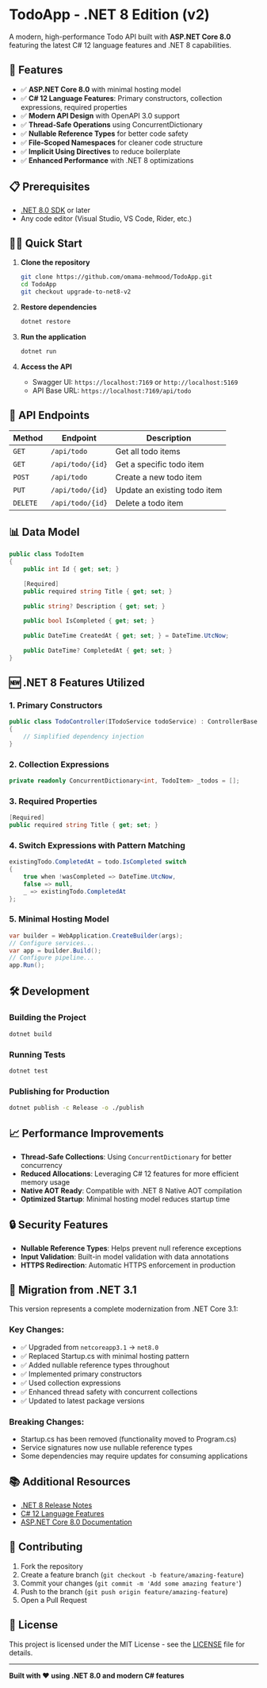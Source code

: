 # TodoApp - .NET 8 Edition (v2)

A modern, high-performance Todo API built with **ASP.NET Core 8.0** featuring the latest C# 12 language features and .NET 8 capabilities.

## 🚀 Features

- ✅ **ASP.NET Core 8.0** with minimal hosting model
- ✅ **C# 12 Language Features**: Primary constructors, collection expressions, required properties
- ✅ **Modern API Design** with OpenAPI 3.0 support
- ✅ **Thread-Safe Operations** using ConcurrentDictionary
- ✅ **Nullable Reference Types** for better code safety
- ✅ **File-Scoped Namespaces** for cleaner code structure
- ✅ **Implicit Using Directives** to reduce boilerplate
- ✅ **Enhanced Performance** with .NET 8 optimizations

## 📋 Prerequisites

- [.NET 8.0 SDK](https://dotnet.microsoft.com/download/dotnet/8.0) or later
- Any code editor (Visual Studio, VS Code, Rider, etc.)

## 🏃‍♂️ Quick Start

1. **Clone the repository**
   ```bash
   git clone https://github.com/omama-mehmood/TodoApp.git
   cd TodoApp
   git checkout upgrade-to-net8-v2
   ```

2. **Restore dependencies**
   ```bash
   dotnet restore
   ```

3. **Run the application**
   ```bash
   dotnet run
   ```

4. **Access the API**
   - Swagger UI: `https://localhost:7169` or `http://localhost:5169`
   - API Base URL: `https://localhost:7169/api/todo`

## 🔧 API Endpoints

| Method | Endpoint | Description |
|--------|----------|-------------|
| `GET` | `/api/todo` | Get all todo items |
| `GET` | `/api/todo/{id}` | Get a specific todo item |
| `POST` | `/api/todo` | Create a new todo item |
| `PUT` | `/api/todo/{id}` | Update an existing todo item |
| `DELETE` | `/api/todo/{id}` | Delete a todo item |

## 📊 Data Model

```csharp
public class TodoItem
{
    public int Id { get; set; }
    
    [Required]
    public required string Title { get; set; }
    
    public string? Description { get; set; }
    
    public bool IsCompleted { get; set; }
    
    public DateTime CreatedAt { get; set; } = DateTime.UtcNow;
    
    public DateTime? CompletedAt { get; set; }
}
```

## 🆕 .NET 8 Features Utilized

### **1. Primary Constructors**
```csharp
public class TodoController(ITodoService todoService) : ControllerBase
{
    // Simplified dependency injection
}
```

### **2. Collection Expressions**
```csharp
private readonly ConcurrentDictionary<int, TodoItem> _todos = [];
```

### **3. Required Properties**
```csharp
[Required]
public required string Title { get; set; }
```

### **4. Switch Expressions with Pattern Matching**
```csharp
existingTodo.CompletedAt = todo.IsCompleted switch
{
    true when !wasCompleted => DateTime.UtcNow,
    false => null,
    _ => existingTodo.CompletedAt
};
```

### **5. Minimal Hosting Model**
```csharp
var builder = WebApplication.CreateBuilder(args);
// Configure services...
var app = builder.Build();
// Configure pipeline...
app.Run();
```

## 🛠️ Development

### Building the Project
```bash
dotnet build
```

### Running Tests
```bash
dotnet test
```

### Publishing for Production
```bash
dotnet publish -c Release -o ./publish
```

## 📈 Performance Improvements

- **Thread-Safe Collections**: Using `ConcurrentDictionary` for better concurrency
- **Reduced Allocations**: Leveraging C# 12 features for more efficient memory usage
- **Native AOT Ready**: Compatible with .NET 8 Native AOT compilation
- **Optimized Startup**: Minimal hosting model reduces startup time

## 🔒 Security Features

- **Nullable Reference Types**: Helps prevent null reference exceptions
- **Input Validation**: Built-in model validation with data annotations
- **HTTPS Redirection**: Automatic HTTPS enforcement in production

## 🎯 Migration from .NET 3.1

This version represents a complete modernization from .NET Core 3.1:

### Key Changes:
- ✅ Upgraded from `netcoreapp3.1` → `net8.0`
- ✅ Replaced Startup.cs with minimal hosting pattern
- ✅ Added nullable reference types throughout
- ✅ Implemented primary constructors
- ✅ Used collection expressions
- ✅ Enhanced thread safety with concurrent collections
- ✅ Updated to latest package versions

### Breaking Changes:
- Startup.cs has been removed (functionality moved to Program.cs)
- Service signatures now use nullable reference types
- Some dependencies may require updates for consuming applications

## 📚 Additional Resources

- [.NET 8 Release Notes](https://docs.microsoft.com/en-us/dotnet/core/release-notes/8.0/)
- [C# 12 Language Features](https://docs.microsoft.com/en-us/dotnet/csharp/whats-new/csharp-12)
- [ASP.NET Core 8.0 Documentation](https://docs.microsoft.com/en-us/aspnet/core/)

## 🤝 Contributing

1. Fork the repository
2. Create a feature branch (`git checkout -b feature/amazing-feature`)
3. Commit your changes (`git commit -m 'Add some amazing feature'`)
4. Push to the branch (`git push origin feature/amazing-feature`)
5. Open a Pull Request

## 📄 License

This project is licensed under the MIT License - see the [LICENSE](LICENSE) file for details.

---

**Built with ❤️ using .NET 8.0 and modern C# features**